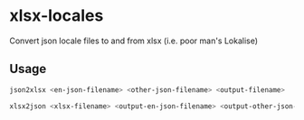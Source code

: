 # xlsx-locales
Convert json locale files to and from xlsx (i.e. poor man's Lokalise)

## Usage

```bash
json2xlsx <en-json-filename> <other-json-filename> <output-filename>
```

```bash
xlsx2json <xlsx-filename> <output-en-json-filename> <output-other-json-filename>
```
